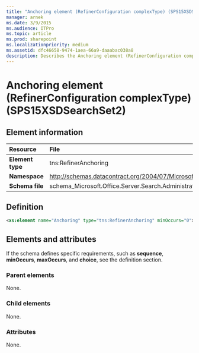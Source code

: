 ```yaml
---
title: "Anchoring element (RefinerConfiguration complexType) (SPS15XSDSearchSet2)"
manager: arnek
ms.date: 3/9/2015
ms.audience: ITPro
ms.topic: article
ms.prod: sharepoint
ms.localizationpriority: medium
ms.assetid: dfc46658-9474-1aea-66a9-daaabac038a8
description: Describes the Anchoring element (RefinerConfiguration complexType) schema and provides the schema's definition and attributes.
---
```


# Anchoring element (RefinerConfiguration complexType) (SPS15XSDSearchSet2)
 
## Element information

|Resource|File|
|:-----|:-----|
|**Element type** <br/> |tns:RefinerAnchoring  <br/> |
|**Namespace** <br/> |http://schemas.datacontract.org/2004/07/Microsoft.Office.Server.Search.Administration  <br/> |
|**Schema file** <br/> |schema_Microsoft.Office.Server.Search.Administration.xsd  <br/> |
   
## Definition

```XML
<xs:element name="Anchoring" type="tns:RefinerAnchoring" minOccurs="0"></xs:element>

```

## Elements and attributes

If the schema defines specific requirements, such as **sequence**, **minOccurs**, **maxOccurs**, and **choice**, see the definition section. 
  
### Parent elements

None.
  
### Child elements

None.
  
### Attributes

None.
  

